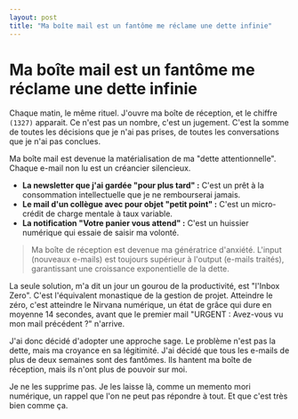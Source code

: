 ```yaml
---
layout: post
title: "Ma boîte mail est un fantôme me réclame une dette infinie"
---
```


# Ma boîte mail est un fantôme  me réclame une dette infinie

Chaque matin, le même rituel. J'ouvre ma boîte de réception, et le chiffre `(1327)` apparait. Ce n'est pas un nombre, c'est un jugement. C'est la somme de toutes les décisions que je n'ai pas prises, de toutes les conversations que je n'ai pas conclues.

Ma boîte mail est devenue la matérialisation de ma "dette attentionnelle". Chaque e-mail non lu est un créancier silencieux.

* **La newsletter que j'ai gardée "pour plus tard" :** C'est un prêt à la consommation intellectuelle que je ne rembourserai jamais.
* **Le mail d'un collègue avec pour objet "petit point" :** C'est un micro-crédit de charge mentale à taux variable.
* **La notification "Votre panier vous attend" :** C'est un huissier numérique qui essaie de saisir ma volonté.

> Ma boîte de réception est devenue ma génératrice d'anxiété. L'input (nouveaux e-mails) est toujours supérieur à l'output (e-mails traités), garantissant une croissance exponentielle de la dette.

La seule solution, m'a dit un jour un gourou de la productivité, est "l'Inbox Zero". C'est l'équivalent monastique de la gestion de projet. Atteindre le zéro, c'est atteindre le Nirvana numérique, un état de grâce qui dure en moyenne 14 secondes, avant que le premier mail "URGENT : Avez-vous vu mon mail précédent ?" n'arrive.

J'ai donc décidé d'adopter une approche sage. Le problème n'est pas la dette, mais ma croyance en sa légitimité. J'ai décidé que tous les e-mails de plus de deux semaines sont des fantômes. Ils hantent ma boîte de réception, mais ils n'ont plus de pouvoir sur moi.

Je ne les supprime pas. Je les laisse là, comme un memento mori numérique, un rappel que l'on ne peut pas répondre à tout. Et que c'est très bien comme ça.

